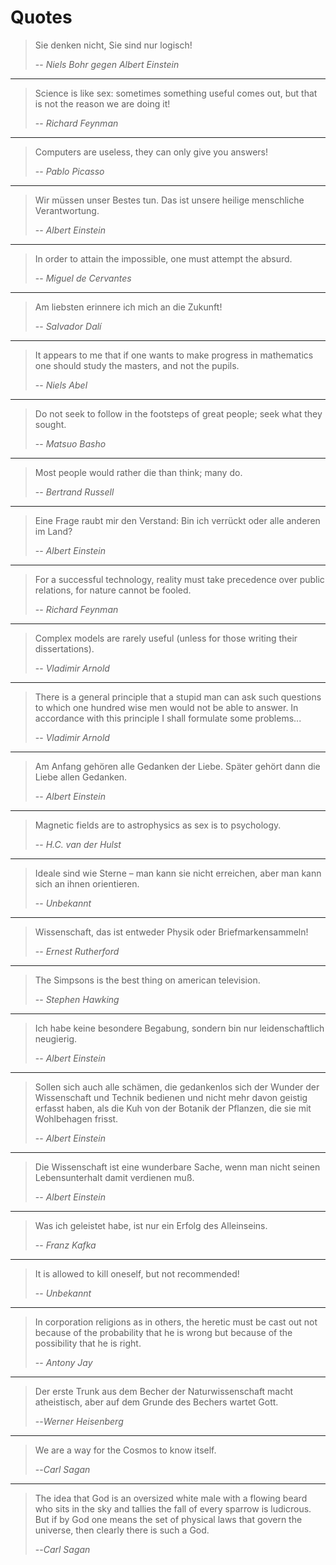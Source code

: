 # Quotes
> Sie denken nicht, Sie sind nur logisch!
>
> -- <cite>*Niels Bohr gegen Albert Einstein*</cite>

---

> Science is like sex: sometimes something useful comes out, but that is not the reason we are doing it!
>
> -- <cite>*Richard Feynman*</cite>

---

> Computers are useless, they can only give you answers!
>
> -- <cite>*Pablo Picasso*</cite>

---

> Wir müssen unser Bestes tun. Das ist unsere heilige menschliche Verantwortung.
>
> -- <cite>*Albert Einstein*</cite>

---

> In order to attain the impossible, one must attempt the absurd.
>
> -- <cite>*Miguel de Cervantes*</cite>

---

> Am liebsten erinnere ich mich an die Zukunft!
>
> -- <cite>*Salvador Dalí*</cite>

---

> It appears to me that if one wants to make progress in
> mathematics one should study the masters, and not the pupils.
>
> -- <cite>*Niels Abel*</cite>

---

> Do not seek to follow in the footsteps of great people; seek what
> they sought. 
> 
> -- <cite>*Matsuo Basho*</cite>

---

> Most people would rather die than think; many do.
>
> -- <cite>*Bertrand Russell*</cite>

---

> Eine Frage raubt mir den Verstand: Bin ich verrückt oder alle anderen im Land?
>
> -- <cite>*Albert Einstein*</cite>

---

> For a successful technology, reality must take precedence over public relations, for nature cannot be fooled.
> 
> -- <cite>*Richard Feynman*</cite>

---

> Complex models are rarely useful (unless for those writing their dissertations).
>
> -- <cite>*Vladimir Arnold*</cite>

---

> There is a general principle that a stupid man can ask such questions to which one hundred wise men would not be able to answer. In accordance with this principle I shall formulate some problems...
>
> -- <cite>*Vladimir Arnold*</cite>

---

> Am Anfang gehören alle Gedanken der Liebe. Später gehört dann die Liebe allen Gedanken.
>
> -- <cite>*Albert Einstein*</cite>

---

> Magnetic fields are to astrophysics as sex is to psychology.
>
> -- <cite>*H.C. van der Hulst*</cite>

---

> Ideale sind wie Sterne – man kann sie nicht erreichen, aber man kann sich an ihnen orientieren. 
>
> -- <cite>*Unbekannt*</cite>

---

> Wissenschaft, das ist entweder Physik oder Briefmarkensammeln!
>
> -- <cite>*Ernest Rutherford*</cite>

---

> The Simpsons is the best thing on american television.
>
> -- <cite>*Stephen Hawking*</cite>

---

> Ich habe keine besondere Begabung, sondern bin nur leidenschaftlich neugierig.
>
> -- <cite>*Albert Einstein*</cite>

---

> Sollen sich auch alle schämen, die gedankenlos sich der Wunder der Wissenschaft und Technik bedienen und nicht mehr davon geistig erfasst haben, als die Kuh von der Botanik der Pflanzen, die sie mit Wohlbehagen frisst.
>
> -- <cite>*Albert Einstein*</cite>

---

> Die Wissenschaft ist eine wunderbare Sache, wenn man nicht seinen
> Lebensunterhalt damit verdienen muß.
>
> -- <cite>*Albert Einstein*</cite>

---

> Was ich geleistet habe, ist nur ein Erfolg des Alleinseins.
>
> -- <cite>*Franz Kafka*</cite>

---

> It is allowed to kill oneself, but not recommended!
>
> -- <cite>*Unbekannt*</cite>

---

> In corporation religions as in others, the heretic must be cast out not 
> because of the probability that he is wrong but because of the
> possibility that he is right.
>
> -- <cite>*Antony Jay*</cite>

---

> Der erste Trunk aus dem Becher der Naturwissenschaft macht atheistisch, 
> aber auf dem Grunde des Bechers wartet Gott.
>
> --<cite>*Werner Heisenberg*</cite>

---

> We are a way for the Cosmos to know itself.
>
> --<cite>*Carl Sagan*</cite>

---

> The idea that God is an oversized white male with a flowing beard who
> sits in the sky and tallies the fall of every sparrow is ludicrous.
> But if by God one means the set of physical laws that govern the
> universe, then clearly there is such a God.
>
> --<cite>*Carl Sagan*</cite>
